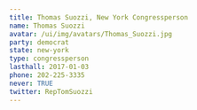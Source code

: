 ```yaml
---
title: Thomas Suozzi, New York Congressperson
name: Thomas Suozzi
avatar: /ui/img/avatars/Thomas_Suozzi.jpg
party: democrat
state: new-york
type: congressperson
lasthall: 2017-01-03
phone: 202-225-3335
never: TRUE
twitter: RepTomSuozzi
---
```

